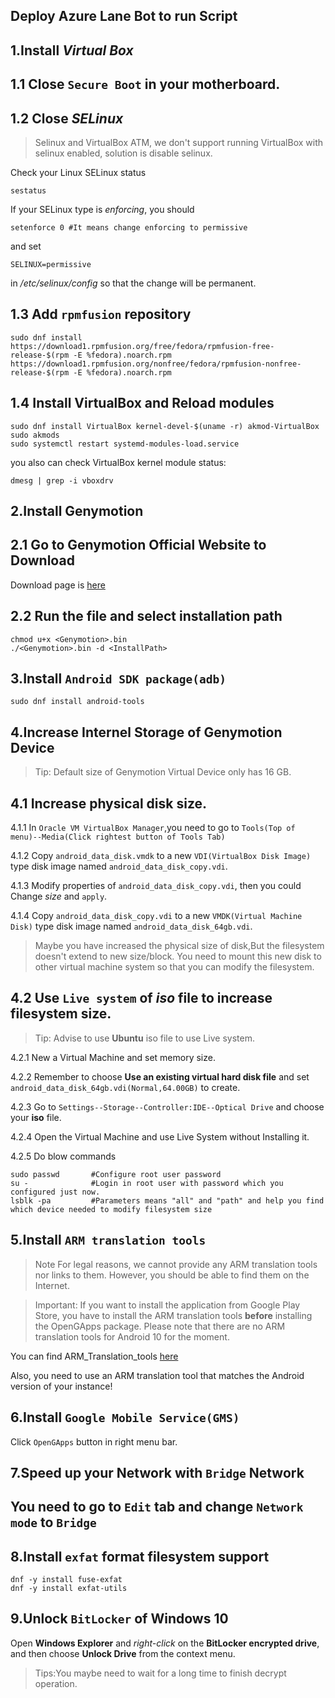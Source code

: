 ## Deploy Azure Lane Bot to run Script

## 1.Install *Virtual Box*

## 1.1 Close `Secure Boot` in your motherboard.

## 1.2 Close ***SELinux***

>Selinux and VirtualBox
ATM, we don't support running VirtualBox with selinux enabled, solution is disable selinux.

Check your Linux SELinux status

```
sestatus
```

If your SELinux type is *enforcing*, you should

```
setenforce 0 #It means change enforcing to permissive
```
and set 
```
SELINUX=permissive
```
in */etc/selinux/config* so that the change will be permanent.

## 1.3 Add `rpmfusion` repository

```
sudo dnf install https://download1.rpmfusion.org/free/fedora/rpmfusion-free-release-$(rpm -E %fedora).noarch.rpm https://download1.rpmfusion.org/nonfree/fedora/rpmfusion-nonfree-release-$(rpm -E %fedora).noarch.rpm
```

## 1.4 Install VirtualBox and Reload modules
```
sudo dnf install VirtualBox kernel-devel-$(uname -r) akmod-VirtualBox
sudo akmods
sudo systemctl restart systemd-modules-load.service
```

you also can check VirtualBox kernel module status:
```
dmesg | grep -i vboxdrv
```

## 2.Install Genymotion

## 2.1 Go to Genymotion Official Website to Download

Download page is [here](https://www.genymotion.com/download/)

## 2.2 Run the file and select installation path

```
chmod u+x <Genymotion>.bin
./<Genymotion>.bin -d <InstallPath>
```

## 3.Install `Android SDK package(adb)`

```
sudo dnf install android-tools
```

## 4.Increase Internel Storage of Genymotion Device

>Tip: Default size of Genymotion Virtual Device only has 16 GB. 

## 4.1 Increase physical disk size.

4.1.1 In `Oracle VM VirtualBox Manager`,you need to go to `Tools(Top of menu)--Media(Click rightest button of Tools Tab)`

4.1.2 Copy `android_data_disk.vmdk` to a new `VDI(VirtualBox Disk Image)` type disk image named `android_data_disk_copy.vdi`.

4.1.3 Modify properties of `android_data_disk_copy.vdi`, then you could Change *size* and `apply`.

4.1.4 Copy `android_data_disk_copy.vdi` to a new `VMDK(Virtual Machine Disk)` type disk image named `android_data_disk_64gb.vdi`.

>Maybe you have increased the physical size of disk,But the filesystem doesn't extend to new size/block. You need to mount this new disk to other virtual machine system so that you can modify the filesystem.

## 4.2 Use `Live system` of *iso* file to increase filesystem size.

>Tip: Advise to use **Ubuntu** iso file to use Live system. 

4.2.1 New a Virtual Machine and set memory size.

4.2.2 Remember to choose **Use an existing virtual hard disk file** and set `android_data_disk_64gb.vdi(Normal,64.00GB)` to create.

4.2.3 Go to `Settings--Storage--Controller:IDE--Optical Drive` and choose your **iso** file.

4.2.4 Open the Virtual Machine and use Live System without Installing it.

4.2.5 Do blow commands

```
sudo passwd       #Configure root user password
su -              #Login in root user with password which you configured just now.
lsblk -pa         #Parameters means "all" and "path" and help you find which device needed to modify filesystem size
```

## 5.Install `ARM translation tools`

>Note
For legal reasons, we cannot provide any ARM translation tools nor links to them. However, you should be able to find them on the Internet.

>Important: 
If you want to install the application from Google Play Store, you have to install the ARM translation tools **before** installing the OpenGApps package.
Please note that there are no ARM translation tools for Android 10 for the moment.

You can find ARM_Translation_tools [here](https://github.com/m9rco/Genymotion_ARM_Translation)

Also, you need to use an ARM translation tool that matches the Android version of your instance!

## 6.Install `Google Mobile Service(GMS)`

Click `OpenGApps` button in right menu bar.

## 7.Speed up your Network with `Bridge` Network

## You need to go to `Edit` tab and change `Network mode` to `Bridge` 

## 8.Install `exfat` format filesystem support

```
dnf -y install fuse-exfat
dnf -y install exfat-utils
```

## 9.Unlock `BitLocker` of Windows 10

Open **Windows Explorer** and *right-click* on the **BitLocker encrypted drive**, and then choose **Unlock Drive** from the context menu.
>Tips:You maybe need to wait for a long time to finish decrypt operation.
